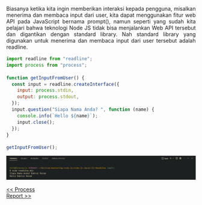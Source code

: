 <p align="justify">
Biasanya ketika kita ingin memberikan interaksi kepada pengguna, misalkan menerima dan membaca input dari user, kita dapat menggunakan fitur web API pada JavaScript bernama prompt(), namun seperti yang sudah kita pelajari bahwa teknologi Node JS tidak bisa menjalankan Web API tersebut dan digantikan dengan standard library. Nah standard library yang digunakan untuk menerima dan membaca input dari user tersebut adalah readline.
</p>

```js
import readline from "readline";
import process from "process";

function getInputFromUser() {
  const input = readline.createInterface({
    input: process.stdin,
    output: process.stdout,
  });
  input.question("Siapa Nama Anda? ", function (name) {
    console.info(`Hello ${name}`);
    input.close();
  });
}

getInputFromUser();
```

![Alt text](image.png)

[<< Process](https://github.com/Bahrul-Rozak/mastering-node-js/tree/main/node-js-dasar/21-Process)
<br>
[Report >>]()
